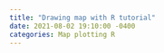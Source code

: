```yaml
---
title: "Drawing map with R tutorial"
date: 2021-08-02 19:10:00 -0400
categories: Map plotting R
---
```


